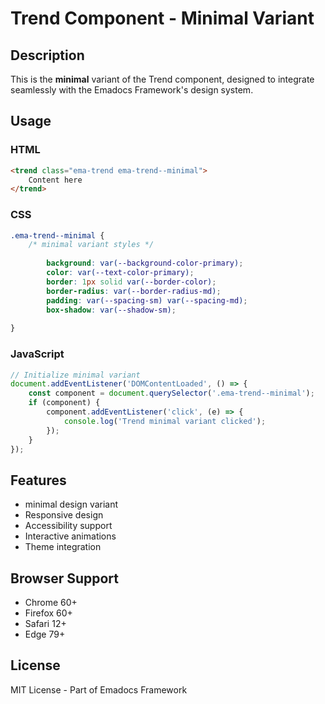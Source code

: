# Trend Component - Minimal Variant

## Description
This is the **minimal** variant of the Trend component, designed to integrate seamlessly with the Emadocs Framework's design system.

## Usage

### HTML
```html
<trend class="ema-trend ema-trend--minimal">
    Content here
</trend>
```

### CSS
```css
.ema-trend--minimal {
    /* minimal variant styles */
    
        background: var(--background-color-primary);
        color: var(--text-color-primary);
        border: 1px solid var(--border-color);
        border-radius: var(--border-radius-md);
        padding: var(--spacing-sm) var(--spacing-md);
        box-shadow: var(--shadow-sm);
    
}
```

### JavaScript
```javascript
// Initialize minimal variant
document.addEventListener('DOMContentLoaded', () => {
    const component = document.querySelector('.ema-trend--minimal');
    if (component) {
        component.addEventListener('click', (e) => {
            console.log('Trend minimal variant clicked');
        });
    }
});
```

## Features
- minimal design variant
- Responsive design
- Accessibility support
- Interactive animations
- Theme integration

## Browser Support
- Chrome 60+
- Firefox 60+
- Safari 12+
- Edge 79+

## License
MIT License - Part of Emadocs Framework
